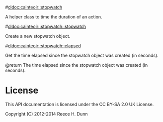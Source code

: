 #<cldoc:cainteoir::stopwatch>

A helper class to time the duration of an action.

#<cldoc:cainteoir::stopwatch::stopwatch>

Create a new stopwatch object.

#<cldoc:cainteoir::stopwatch::elapsed>

Get the time elapsed since the stopwatch object was created (in seconds).

@return The time elapsed since the stopwatch object was created (in seconds).

# License

This API documentation is licensed under the CC BY-SA 2.0 UK License.

Copyright (C) 2012-2014 Reece H. Dunn
